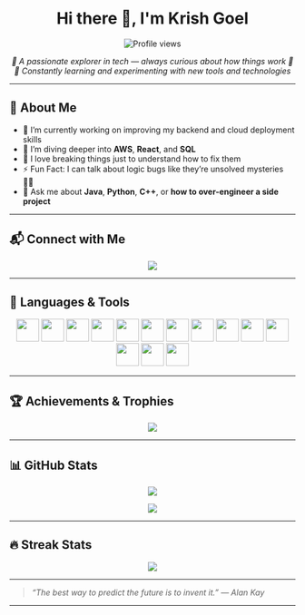 <h1 align="center">Hi there 👋, I'm Krish Goel</h1>

<p align="center">
  <img src="https://komarev.com/ghpvc/?username=krishgoel20&label=Profile%20views&color=0e75b6&style=flat" alt="Profile views" />
</p>

<p align="center">
  <em>🚀 A passionate explorer in tech — always curious about how things work 🧠</em><br>
  <em>🌱 Constantly learning and experimenting with new tools and technologies</em><br>
</p>

---

## 🚀 About Me

- 🔭 I’m currently working on improving my backend and cloud deployment skills
- 🌱 I’m diving deeper into **AWS**, **React**, and **SQL**
- 🧠 I love breaking things just to understand how to fix them
- ⚡ Fun Fact: I can talk about logic bugs like they’re unsolved mysteries 🕵️‍♀️
- 💬 Ask me about **Java**, **Python**, **C++**, or **how to over-engineer a side project**

---

## 📬 Connect with Me

<p align="center">
  <a href="https://linkedin.com/in/krish-goel" target="_blank">
    <img src="https://img.shields.io/badge/LinkedIn-%230077B5.svg?style=flat&logo=linkedin&logoColor=white"/>
  </a>
</p>

---

## 🧰 Languages & Tools

<p align="center">
  <img src="https://cdn.jsdelivr.net/gh/devicons/devicon/icons/python/python-original.svg" width="40" height="40"/>
  <img src="https://cdn.jsdelivr.net/gh/devicons/devicon/icons/java/java-original.svg" width="40" height="40"/>
  <img src="https://cdn.jsdelivr.net/gh/devicons/devicon/icons/c/c-original.svg" width="40" height="40"/>
  <img src="https://cdn.jsdelivr.net/gh/devicons/devicon/icons/cplusplus/cplusplus-original.svg" width="40" height="40"/>
  <img src="https://cdn.jsdelivr.net/gh/devicons/devicon/icons/mysql/mysql-original.svg" width="40" height="40"/>
  <img src="https://cdn.jsdelivr.net/gh/devicons/devicon/icons/aws/aws-original.svg" width="40" height="40"/>
  <img src="https://raw.githubusercontent.com/devicons/devicon/v2.16.0/icons/aws/aws-original.svg" width="40" height="40"/>
  <img src="https://cdn.jsdelivr.net/gh/devicons/devicon/icons/react/react-original.svg" width="40" height="40"/>
  <img src="https://cdn.jsdelivr.net/gh/devicons/devicon/icons/html5/html5-original.svg" width="40" height="40"/>
  <img src="https://cdn.jsdelivr.net/gh/devicons/devicon/icons/css3/css3-original.svg" width="40" height="40"/>
  <img src="https://cdn.jsdelivr.net/gh/devicons/devicon/icons/javascript/javascript-original.svg" width="40" height="40"/>
  <img src="https://cdn.jsdelivr.net/gh/devicons/devicon/icons/mongodb/mongodb-original.svg" width="40" height="40"/>
  <img src="https://upload.wikimedia.org/wikipedia/commons/2/21/Matlab_Logo.png" width="40" height="40"/>
  <img src="https://cdn.jsdelivr.net/gh/devicons/devicon/icons/r/r-original.svg" width="40" height="40"/>
</p>

---

## 🏆 Achievements & Trophies

<p align="center">
  <img src="https://github-profile-trophy.vercel.app/?username=krishgoel20&theme=onedark&no-frame=true&row=1&margin-w=15" />
</p>

---

## 📊 GitHub Stats

<p align="center">
  <img src="https://github-readme-stats.vercel.app/api?username=krishgoel20&show_icons=true&theme=radical&hide_border=true" />
</p>

<p align="center">
  <img src="https://github-readme-stats.vercel.app/api/top-langs/?username=krishgoel20&layout=compact&theme=radical&hide_border=true" />
</p>

---

## 🔥 Streak Stats

<p align="center">
  <img src="https://streak-stats.demolab.com?user=krishgoel20&theme=highcontrast&hide_border=true" />
</p>




---

> _“The best way to predict the future is to invent it.” — Alan Kay_

---
